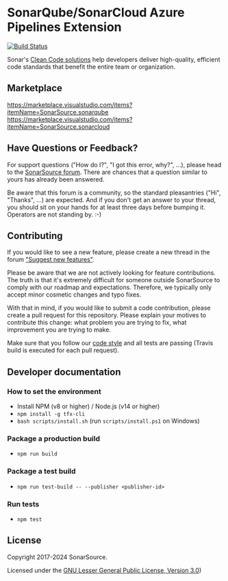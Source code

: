 # SonarQube/SonarCloud Azure Pipelines Extension

[![Build Status](https://dev.azure.com/sonarsource/DotNetTeam%20Project/_apis/build/status%2FSonarSource.sonar-scanner-azdo?branchName=master)](https://dev.azure.com/sonarsource/DotNetTeam%20Project/_build/latest?definitionId=126&branchName=master)

Sonar's [Clean Code solutions](https://www.sonarsource.com/solutions/clean-code/?utm_medium=referral&utm_source=github&utm_campaign=clean-code&utm_content=sonar-scanner-azdo) help developers deliver high-quality, efficient code standards that benefit the entire team or organization.

## Marketplace

https://marketplace.visualstudio.com/items?itemName=SonarSource.sonarqube
https://marketplace.visualstudio.com/items?itemName=SonarSource.sonarcloud

## Have Questions or Feedback?

For support questions ("How do I?", "I got this error, why?", ...), please head to the [SonarSource forum](https://community.sonarsource.com/c/help). There are chances that a question similar to yours has already been answered.

Be aware that this forum is a community, so the standard pleasantries ("Hi", "Thanks", ...) are expected. And if you don't get an answer to your thread, you should sit on your hands for at least three days before bumping it. Operators are not standing by. :-)

## Contributing

If you would like to see a new feature, please create a new thread in the forum ["Suggest new features"](https://community.sonarsource.com/c/suggestions/features).

Please be aware that we are not actively looking for feature contributions. The truth is that it's extremely difficult for someone outside SonarSource to comply with our roadmap and expectations. Therefore, we typically only accept minor cosmetic changes and typo fixes.

With that in mind, if you would like to submit a code contribution, please create a pull request for this repository. Please explain your motives to contribute this change: what problem you are trying to fix, what improvement you are trying to make.

Make sure that you follow our [code style](https://github.com/SonarSource/sonar-developer-toolset#code-style) and all tests are passing (Travis build is executed for each pull request).

## Developer documentation

### How to set the environment

- Install NPM (v8 or higher) / Node.js (v14 or higher)
- `npm install -g tfx-cli`
- `bash scripts/install.sh` (run `scripts/install.ps1` on Windows)

### Package a production build

- `npm run build`

### Package a test build

- `npm run test-build -- --publisher <publisher-id>`

### Run tests

- `npm test`

## License

Copyright 2017-2024 SonarSource.

Licensed under the [GNU Lesser General Public License, Version 3.0](http://www.gnu.org/licenses/lgpl.txt))
